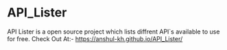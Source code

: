 # API_Lister
API Lister is a open source project which lists diffrent API`s available to use for free.
Check Out At:- https://anshul-kh.github.io/API_Lister/
